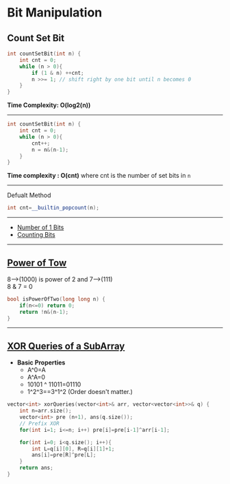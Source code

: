 # Bit Manipulation

## Count Set Bit
```cpp
int countSetBit(int n) {
    int cnt = 0;
    while (n > 0){
        if (1 & n) ++cnt; 
        n >>= 1; // shift right by one bit until n becomes 0
    }
}
```
**Time Complexity: O(log2(n))**

---

```cpp
int countSetBit(int n) {
    int cnt = 0;
    while (n > 0){
        cnt++;
        n = n&(n-1);
    }
}
```
**Time complexity : O(cnt)**
where cnt is the number of set bits in `n`

---

Defualt Method
```cpp
int cnt=__builtin_popcount(n);
```
---

* [Number of 1 Bits](https://leetcode.com/problems/number-of-1-bits/)
* [Counting Bits](https://leetcode.com/problems/counting-bits/description/)

***


## [Power of Tow](https://leetcode.com/problems/power-of-two/description/)
8-->(1000) is power of 2 and 7-->(111)\
8 & 7 = 0


```c++
bool isPowerOfTwo(long long n) {
    if(n<=0) return 0;
    return !n&(n-1);
}
```

***


## [XOR Queries of a SubArray](https://leetcode.com/problems/xor-queries-of-a-subarray/)
- **Basic Properties**
    - A^0=A
    - A^A=0
    - 10101 ^ 11011=01110
    - 1^2^3==3^1^2 (Order doesn't matter.)

```c++
vector<int> xorQueries(vector<int>& arr, vector<vector<int>>& q) {
    int n=arr.size();
    vector<int> pre (n+1), ans(q.size());
    // Prefix XOR
    for(int i=1; i<=n; i++) pre[i]=pre[i-1]^arr[i-1];

    for(int i=0; i<q.size(); i++){
        int L=q[i][0], R=q[i][1]+1;
        ans[i]=pre[R]^pre[L];
    }
    return ans;
}
```



<!-- ## Reverse Bits
of a Number
.
```cpp
unsigned reverseBits(uint32_t x, unsigned numbits=sizeof(x)*
8);
{
    uint32_t result = 0;
    for (;numbits>0;)
     -->